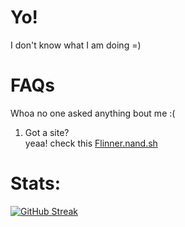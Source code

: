 # Yo!
I don't know what I am doing =)

# FAQs
Whoa no one asked anything bout me :(
1. Got a site?  
yeaa! check this [Flinner.nand.sh](https://flinner.nand.sh)
# Stats:

[![GitHub Streak](https://github-readme-streak-stats.herokuapp.com/?user=Flinner)](https://git.io/streak-stats)
